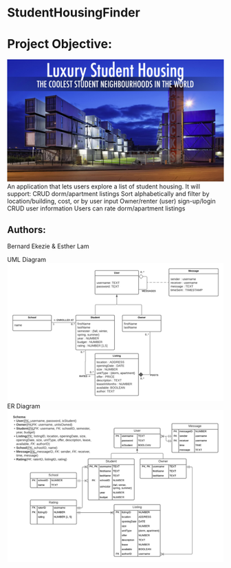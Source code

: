 # StudentHousingFinder

# Project Objective:
![Logo](screenshots/SH.png)
An application that lets users explore a list of student housing. It will support:
CRUD dorm/apartment listings
Sort alphabetically and filter by location/building, cost, or by user input
Owner/renter (user) sign-up/login 
CRUD user information
Users can rate dorm/apartment listings

## Authors:
Bernard Ekezie & Esther Lam

UML Diagram
![Logo](screenshots/Project1_UML.png)
ER Diagram
![Logo](screenshots/Project1_ERD.png)
